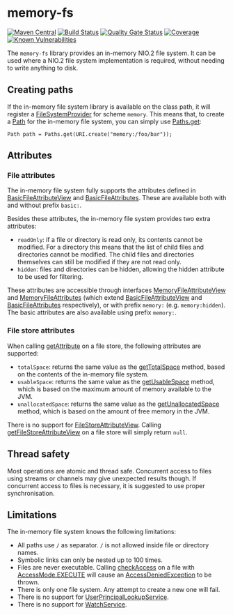 # memory-fs
[![Maven Central](https://img.shields.io/maven-central/v/com.github.robtimus/memory-fs)](https://search.maven.org/artifact/com.github.robtimus/memory-fs)
[![Build Status](https://github.com/robtimus/memory-fs/actions/workflows/build.yml/badge.svg)](https://github.com/robtimus/memory-fs/actions/workflows/build.yml)
[![Quality Gate Status](https://sonarcloud.io/api/project_badges/measure?project=com.github.robtimus%3Amemory-fs&metric=alert_status)](https://sonarcloud.io/summary/overall?id=com.github.robtimus%3Amemory-fs)
[![Coverage](https://sonarcloud.io/api/project_badges/measure?project=com.github.robtimus%3Amemory-fs&metric=coverage)](https://sonarcloud.io/summary/overall?id=com.github.robtimus%3Amemory-fs)
[![Known Vulnerabilities](https://snyk.io/test/github/robtimus/memory-fs/badge.svg)](https://snyk.io/test/github/robtimus/memory-fs)

The `memory-fs` library provides an in-memory NIO.2 file system. It can be used where a NIO.2 file system implementation is required, without needing to write anything to disk.

## Creating paths

If the in-memory file system library is available on the class path, it will register a [FileSystemProvider](https://docs.oracle.com/javase/8/docs/api/java/nio/file/spi/FileSystemProvider.html) for scheme `memory`. This means that, to create a [Path](https://docs.oracle.com/javase/8/docs/api/java/nio/file/Path.html) for the in-memory file system, you can simply use [Paths.get](https://docs.oracle.com/javase/8/docs/api/java/nio/file/Paths.html#get-java.net.URI-):

    Path path = Paths.get(URI.create("memory:/foo/bar"));

## Attributes

### File attributes

The in-memory file system fully supports the attributes defined in [BasicFileAttributeView](https://docs.oracle.com/javase/8/docs/api/java/nio/file/attribute/BasicFileAttributeView.html) and [BasicFileAttributes](https://docs.oracle.com/javase/8/docs/api/java/nio/file/attribute/BasicFileAttributes.html). These are available both with and without prefix `basic:`.

Besides these attributes, the in-memory file system provides two extra attributes:

* `readOnly`: if a file or directory is read only, its contents cannot be modified. For a directory this means that the list of child files and directories cannot be modified. The child files and directories themselves can still be modified if they are not read only.
* `hidden`: files and directories can be hidden, allowing the hidden attribute to be used for filtering.

These attributes are accessible through interfaces [MemoryFileAttributeView](https://robtimus.github.io/memory-fs/apidocs/com/github/robtimus/filesystems/memory/MemoryFileAttributeView.html) and [MemoryFileAttributes](https://robtimus.github.io/memory-fs/apidocs/com/github/robtimus/filesystems/memory/MemoryFileAttributes.html) (which extend [BasicFileAttributeView](https://docs.oracle.com/javase/8/docs/api/java/nio/file/attribute/BasicFileAttributeView.html) and [BasicFileAttributes](https://docs.oracle.com/javase/8/docs/api/java/nio/file/attribute/BasicFileAttributes.html) respectively), or with prefix `memory:` (e.g. `memory:hidden`). The basic attributes are also available using prefix `memory:`.

### File store attributes

When calling [getAttribute](https://docs.oracle.com/javase/8/docs/api/java/nio/file/FileStore.html#getAttribute-java.lang.String-) on a file store, the following attributes are supported:

* `totalSpace`: returns the same value as the [getTotalSpace](https://docs.oracle.com/javase/8/docs/api/java/nio/file/FileStore.html#getTotalSpace--) method, based on the contents of the in-memory file system.
* `usableSpace`: returns the same value as the [getUsableSpace](https://docs.oracle.com/javase/8/docs/api/java/nio/file/FileStore.html#getUsableSpace--) method, which is based on the maximum amount of memory available to the JVM.
* `unallocatedSpace`: returns the same value as the [getUnallocatedSpace](https://docs.oracle.com/javase/8/docs/api/java/nio/file/FileStore.html#getUnallocatedSpace--) method, which is based on the amount of free memory in the JVM.

There is no support for [FileStoreAttributeView](https://docs.oracle.com/javase/8/docs/api/java/nio/file/attribute/FileStoreAttributeView.html). Calling [getFileStoreAttributeView](https://docs.oracle.com/javase/8/docs/api/java/nio/file/FileStore.html#getFileStoreAttributeView-java.lang.Class-) on a file store will simply return `null`.

## Thread safety

Most operations are atomic and thread safe. Concurrent access to files using streams or channels may give unexpected results though. If concurrent access to files is necessary, it is suggested to use proper synchronisation.

## Limitations

The in-memory file system knows the following limitations:

* All paths use `/` as separator. `/` is not allowed inside file or directory names.
* Symbolic links can only be nested up to 100 times.
* Files are never executable. Calling [checkAccess](https://docs.oracle.com/javase/8/docs/api/java/nio/file/spi/FileSystemProvider.html#checkAccess-java.nio.file.Path-java.nio.file.AccessMode...-) on a file with [AccessMode.EXECUTE](https://docs.oracle.com/javase/8/docs/api/java/nio/file/AccessMode.html#EXECUTE) will cause an [AccessDeniedException](https://docs.oracle.com/javase/8/docs/api/java/nio/file/AccessDeniedException.html) to be thrown.
* There is only one file system. Any attempt to create a new one will fail.
* There is no support for [UserPrincipalLookupService](https://docs.oracle.com/javase/8/docs/api/java/nio/file/attribute/UserPrincipalLookupService.html).
* There is no support for [WatchService](https://docs.oracle.com/javase/8/docs/api/java/nio/file/WatchService.html).

